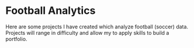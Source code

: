 # Football Analytics

Here are some projects I have created which analyze football (soccer) data. Projects will range in difficulty and allow my to apply skills to build a portfolio. 
